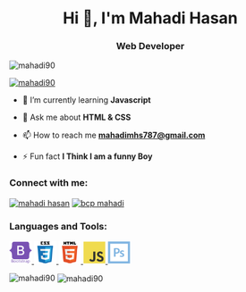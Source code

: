<h1 align="center">Hi 👋, I'm Mahadi Hasan</h1>
<h3 align="center">Web Developer</h3>

<p align="left"> <img src="https://komarev.com/ghpvc/?username=mahadi90&label=Profile%20views&color=0e75b6&style=flat" alt="mahadi90" /> </p>

<p align="left"> <a href="https://github.com/ryo-ma/github-profile-trophy"><img src="https://github-profile-trophy.vercel.app/?username=mahadi90" alt="mahadi90" /></a> </p>

- 🌱 I’m currently learning **Javascript**

- 💬 Ask me about **HTML & CSS**

- 📫 How to reach me **mahadimhs787@gmail.com**

- ⚡ Fun fact **I Think I am a funny Boy**

<h3 align="left">Connect with me:</h3>
<p align="left">
<a href="https://fb.com/mahadi hasan" target="blank"><img align="center" src="https://raw.githubusercontent.com/rahuldkjain/github-profile-readme-generator/master/src/images/icons/Social/facebook.svg" alt="mahadi hasan" height="30" width="40" /></a>
<a href="https://instagram.com/bcp mahadi" target="blank"><img align="center" src="https://raw.githubusercontent.com/rahuldkjain/github-profile-readme-generator/master/src/images/icons/Social/instagram.svg" alt="bcp mahadi" height="30" width="40" /></a>
</p>

<h3 align="left">Languages and Tools:</h3>
<p align="left"> <a href="https://getbootstrap.com" target="_blank" rel="noreferrer"> <img src="https://raw.githubusercontent.com/devicons/devicon/master/icons/bootstrap/bootstrap-plain-wordmark.svg" alt="bootstrap" width="40" height="40"/> </a> <a href="https://www.w3schools.com/css/" target="_blank" rel="noreferrer"> <img src="https://raw.githubusercontent.com/devicons/devicon/master/icons/css3/css3-original-wordmark.svg" alt="css3" width="40" height="40"/> </a> <a href="https://www.w3.org/html/" target="_blank" rel="noreferrer"> <img src="https://raw.githubusercontent.com/devicons/devicon/master/icons/html5/html5-original-wordmark.svg" alt="html5" width="40" height="40"/> </a> <a href="https://developer.mozilla.org/en-US/docs/Web/JavaScript" target="_blank" rel="noreferrer"> <img src="https://raw.githubusercontent.com/devicons/devicon/master/icons/javascript/javascript-original.svg" alt="javascript" width="40" height="40"/> </a> <a href="https://www.photoshop.com/en" target="_blank" rel="noreferrer"> <img src="https://raw.githubusercontent.com/devicons/devicon/master/icons/photoshop/photoshop-line.svg" alt="photoshop" width="40" height="40"/> </a> </p>

<p><img align="left" src="https://github-readme-stats.vercel.app/api/top-langs?username=mahadi90&show_icons=true&locale=en&layout=compact" alt="mahadi90" /></p>

<p>&nbsp;<img align="center" src="https://github-readme-stats.vercel.app/api?username=mahadi90&show_icons=true&locale=en" alt="mahadi90" /></p>
